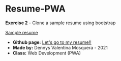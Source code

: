 # Resume-PWA
**Exercise 2** - Clone a sample resume using bootstrap

[Sample resume](https://startbootstrap.github.io/startbootstrap-freelancer/)

- **Github page:** [Let's go to my resume!!](https://dennvm09.github.io/Curriculum-vitae-PWA/)
- **Made by:** Dennys Valentina Mosquera - 2021
- **Class:** Web Development (PWA)
